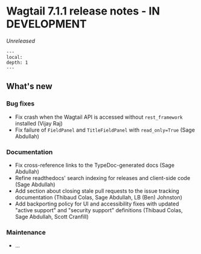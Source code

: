 # Wagtail 7.1.1 release notes - IN DEVELOPMENT

_Unreleased_

```{contents}
---
local:
depth: 1
---
```

## What's new

### Bug fixes

 * Fix crash when the Wagtail API is accessed without `rest_framework` installed (Vijay Raj)
 * Fix failure of `FieldPanel` and `TitleFieldPanel` with `read_only=True` (Sage Abdullah)

### Documentation

 * Fix cross-reference links to the TypeDoc-generated docs (Sage Abdullah)
 * Refine readthedocs' search indexing for releases and client-side code (Sage Abdullah)
 * Add section about closing stale pull requests to the issue tracking documentation (Thibaud Colas, Sage Abdullah, LB (Ben) Johnston)
 * Add backporting policy for UI and accessibility fixes with updated "active support" and "security support" definitions (Thibaud Colas, Sage Abdullah, Scott Cranfill)

### Maintenance

 * ...
